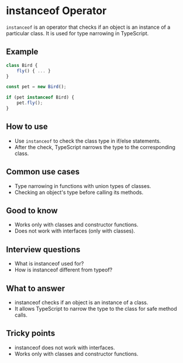 # instanceof Operator

`instanceof` is an operator that checks if an object is an instance of a particular class. It is used for type narrowing in TypeScript.

## Example

```typescript
class Bird {
    fly() { ... }
}

const pet = new Bird();

if (pet instanceof Bird) {
    pet.fly();
}
```

## How to use

- Use `instanceof` to check the class type in if/else statements.
- After the check, TypeScript narrows the type to the corresponding class.

## Common use cases

- Type narrowing in functions with union types of classes.
- Checking an object's type before calling its methods.

## Good to know

- Works only with classes and constructor functions.
- Does not work with interfaces (only with classes).

## Interview questions

- What is instanceof used for?
- How is instanceof different from typeof?

## What to answer

- instanceof checks if an object is an instance of a class.
- It allows TypeScript to narrow the type to the class for safe method calls.

## Tricky points

- instanceof does not work with interfaces.
- Works only with classes and constructor functions.

